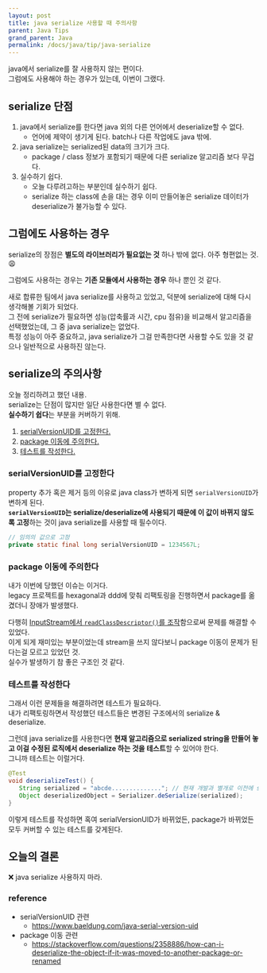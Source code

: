 ```yaml
---
layout: post
title: java serialize 사용할 때 주의사항
parent: Java Tips
grand_parent: Java
permalink: /docs/java/tip/java-serialize
---
```


java에서 serialize를 잘 사용하지 않는 편이다.  
그럼에도 사용해야 하는 경우가 있는데, 이번이 그랬다.

## serialize 단점

1. java에서 serialize를 한다면 java 외의 다른 언어에서 deserialize할 수 없다.
    - 언어에 제약이 생기게 된다. batch나 다른 작업에도 java 밖에.
2. java serialize는 serialized된 data의 크기가 크다.
    - package / class 정보가 포함되기 때문에 다른 serialize 알고리즘 보다 무겁다.
3. 실수하기 쉽다.
    - 오늘 다루려고하는 부분인데 실수하기 쉽다.
    - serialize 하는 class에 손을 대는 경우 이미 만들어놓은 serialize 데이터가 deserialize가 불가능할 수 있다.


## 그럼에도 사용하는 경우

serialize의 장점은 **별도의 라이브러리가 필요없는 것** 하나 밖에 없다.
아주 형편없는 것. :weary:  

그럼에도 사용하는 경우는 **기존 모듈에서 사용하는 경우** 하나 뿐인 것 같다.

새로 합류한 팀에서 java serialize를 사용하고 있었고, 덕분에 serialize에 대해 다시 생각해볼 기회가 되었다.  
그 전에 serialize가 필요하면 성능(압축률과 시간, cpu 점유)을 비교해서 알고리즘을 선택했었는데, 그 중 java serialize는 없었다.  
특정 성능이 아주 중요하고, java serialize가 그걸 만족한다면 사용할 수도 있을 것 같으나 일반적으로 사용하진 않는다.


## serialize의 주의사항

오늘 정리하려고 했던 내용.  
serialize는 단점이 많지만 일단 사용한다면 별 수 없다.  
**실수하기 쉽다**는 부분을 커버하기 위해.

1. [serialVersionUID를 고정한다.](#serialVersionUID를-고정한다)
2. [package 이동에 주의한다.](#package-이동에-주의한다)
3. [테스트를 작성한다.](#테스트를-작성한다)

### serialVersionUID를 고정한다

property 추가 혹은 제거 등의 이유로 java class가 변하게 되면 `serialVersionUID`가 변하게 된다.  
**`serialVersionUID`는 serialize/deserialize에 사용되기 때문에 이 값이 바뀌지 않도록 고정**하는 것이 java serialize를 사용할 때 필수이다.

```java
// 임의의 값으로 고정
private static final long serialVersionUID = 1234567L;
```

### package 이동에 주의한다

내가 이번에 당했던 이슈는 이거다.  
legacy 프로젝트를 hexagonal과 ddd에 맞춰 리팩토링을 진행하면서 package를 옮겼더니 장애가 발생했다.

다행히 [InputStream에서 `readClassDescriptor()`를 조작](https://stackoverflow.com/questions/2358886/how-can-i-deserialize-the-object-if-it-was-moved-to-another-package-or-renamed)함으로써 문제를 해결할 수 있었다.  
이게 되게 재미있는 부분이었는데 stream을 쓰지 않다보니 package 이동이 문제가 된다는걸 모르고 있었던 것.  
실수가 발생하기 참 좋은 구조인 것 같다.

### 테스트를 작성한다

그래서 이런 문제들을 해결하려면 테스트가 필요하다.  
내가 리팩토링하면서 작성했던 테스트들은 변경된 구조에서의 serialize & deserialize.

그런데 java serialize를 사용한다면 **현재 알고리즘으로 serialized string을 만들어 놓고 이걸 수정된 로직에서 deserialize 하는 것을 테스트**할 수 있어야 한다.  
그니까 테스트는 이럴거다.

```java
@Test
void deserializeTest() {
   String serialized = "abcde.............."; // 현재 개발과 별개로 이전에 serialize 해놓은 데이터
   Object deserializedObject = Serializer.deSerialize(serialized);
}
```

이렇게 테스트를 작성하면 혹여 serialVersionUID가 바뀌었든, package가 바뀌었든 모두 커버할 수 있는 테스트를 갖게된다.


## 오늘의 결론

:x: java serialize 사용하지 마라.


### reference

- serialVersionUID 관련
  - https://www.baeldung.com/java-serial-version-uid
- package 이동 관련
  - https://stackoverflow.com/questions/2358886/how-can-i-deserialize-the-object-if-it-was-moved-to-another-package-or-renamed